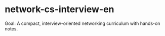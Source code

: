 # network-cs-interview-en
Goal: A compact, interview-oriented networking curriculum with hands-on notes.
